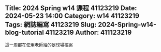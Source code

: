 Title: 2024 Spring w14 課程 41123219
Date: 2024-05-23 14:00
Category: w14 41123219
Tags: 網誌編寫 41123219
Slug: 2024-Spring-w14-blog-tutorial 41123219
Author: 411123219
---

<!-- PELICAN_END_SUMMARY -->
這一周都在使用老師給的足球場檔案